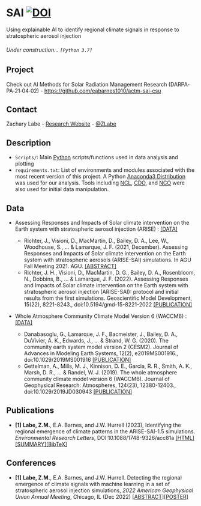 # SAI [![DOI](https://zenodo.org/badge/467563760.svg)](https://zenodo.org/badge/latestdoi/467563760)
Using explainable AI to identify regional climate signals in response to stratospheric aerosol injection

###### Under construction... ```[Python 3.7]```

## Project
Check out AI Methods for Solar Radiation Management Research (DARPA‐PA‐21‐04‐02) - https://github.com/eabarnes1010/actm-sai-csu

## Contact
Zachary Labe - [Research Website](https://zacklabe.com/) - [@ZLabe](https://twitter.com/ZLabe)

## Description
+ ```Scripts/```: Main [Python](https://www.python.org/) scripts/functions used in data analysis and plotting
+ ```requirements.txt```: List of environments and modules associated with the most recent version of this project. A Python [Anaconda3 Distribution](https://docs.continuum.io/anaconda/) was used for our analysis. Tools including [NCL](https://www.ncl.ucar.edu/), [CDO](https://code.mpimet.mpg.de/projects/cdo), and [NCO](http://nco.sourceforge.net/) were also used for initial data manipulation.

## Data
+ Assessing Responses and Impacts of Solar climate intervention on the Earth system with stratospheric aerosol injection (ARISE) : [[DATA]](https://www.earthsystemgrid.org/dataset/ucar.cgd.ccsm4.ARISE-SAI-1.5.html)
    + Richter, J., Visioni, D., MacMartin, D., Bailey, D. A., Lee, W., Woodhouse, S., ... & Lamarque, J. F. (2021, December). Assessing Responses and Impacts of Solar climate intervention on the Earth system with stratospheric aerosols (ARISE-SAI) simulations. In AGU Fall Meeting 2021. AGU. [[ABSTRACT]](https://agu.confex.com/agu/fm21/meetingapp.cgi/Paper/902734)
    + Richter, J. H., Visioni, D., MacMartin, D. G., Bailey, D. A., Rosenbloom, N., Dobbins, B., ... & Lamarque, J. F. (2022). Assessing Responses and Impacts of Solar climate intervention on the Earth system with stratospheric aerosol injection (ARISE-SAI): protocol and initial results from the first simulations. Geoscientific Model Development, 15(22), 8221-8243., doi:10.5194/gmd-15-8221-2022 [[PUBLICATION]](https://gmd.copernicus.org/articles/15/8221/2022/)

+ Whole Atmosphere Community Climate Model Version 6 (WACCM6) : [[DATA]](https://www.earthsystemgrid.org/dataset/ucar.cgd.ccsm4.ARISE-SAI-1.5.html)
    + Danabasoglu, G., Lamarque, J. F., Bacmeister, J., Bailey, D. A., DuVivier, A. K., Edwards, J., ... & Strand, W. G. (2020). The community earth system model version 2 (CESM2). Journal of Advances in Modeling Earth Systems, 12(2), e2019MS001916., doi:10.1029/2019MS001916 [[PUBLICATION]](https://agupubs.onlinelibrary.wiley.com/doi/full/10.1029/2019MS001916)
    + Gettelman, A., Mills, M. J., Kinnison, D. E., Garcia, R. R., Smith, A. K., Marsh, D. R., ... & Randel, W. J. (2019). The whole atmosphere community climate model version 6 (WACCM6). Journal of Geophysical Research: Atmospheres, 124(23), 12380-12403., doi:10.1029/2019JD030943 [[PUBLICATION]](https://agupubs.onlinelibrary.wiley.com/doi/full/10.1029/2019JD030943)

## Publications
+ **[1]** **Labe, Z.M.**, E.A. Barnes, and J.W. Hurrell (2023), Identifying the regional emergence of climate patterns in the ARISE-SAI-1.5 simulations. *Environmental Research Letters*, DOI:10.1088/1748-9326/acc81a [[HTML]](https://doi.org/10.1088/1748-9326/acc81a)[[SUMMARY]](https://zacklabe.com/climate-signals-and-explainable-ai/)[[BibTeX]](https://zacklabe.files.wordpress.com/2023/04/labebarneshurrell_sai_2023erl_bibtex.pdf)

## Conferences
+ **[1]** **Labe, Z.M.**, E.A. Barnes, and J.W. Hurrell. Detecting the regional emergence of climate signals with machine learning in a set of stratospheric aerosol injection simulations, *2022 American Geophysical Union Annual Meeting*, Chicago, IL (Dec 2022) [[ABSTRACT]](https://agu.confex.com/agu/fm22/meetingapp.cgi/Paper/1110391)[[POSTER]](https://zacklabe.files.wordpress.com/2022/12/labebarneshurrell_agu_sai2022_poster.pdf)
